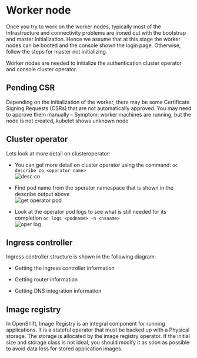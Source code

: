 # Worker node

Once you try to work on the worker nodes, typically most of the infrastructure and connectivity problems are ironed out with the bootstrap and master initialization. Hence we assume that at this stage the worker nodes can be booted and the console shown the login page. Otherwise, follow the steps for master not initializing.

Worker nodes are needed to initialize the authentication cluster operator and console cluster operator.

## Pending CSR

Depending on the initialization of the worker, there may be some Certificate Signing Requests (CSRs) that are not automatically approved. You may need to approve them manually - Symptom: worker machines are running, but the node is not created, kubelet shows unknown node

## Cluster operator

Lets look at more detail on clusteroperator:

- You can get more detail on cluster operator using the command: `oc describe co <operator name>` <br>![desc co](images/04-descco)

- Find pod name from the operator namespace that is shown in the describe output above <br>![get operator pod](images/04-operpod)

- Look at the operator pod logs to see what is still needed for its completion `oc logs <podname> -n <nsname>` <br>![oper log](images/04-operlog.png)

## Ingress controller

Ingress controller structure is shown in the following diagram:

- Getting the ingress controller information

- Getting router information

- Getting DNS integration information

## Image registry

In OpenShift, Image Registry is an integral component for running applications. It is a stateful operator that must be backed up with a Physical storage. The storage is allocated by the image registry operator. If the initial size and storage class is not ideal, you should modify it as soon as possible to avoid data loss for stored application images.
